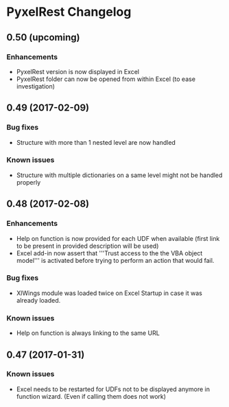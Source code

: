 # PyxelRest Changelog #

## 0.50 (upcoming) ##

### Enhancements ###

- PyxelRest version is now displayed in Excel
- PyxelRest folder can now be opened from within Excel (to ease investigation)

## 0.49 (2017-02-09) ##

### Bug fixes ###

- Structure with more than 1 nested level are now handled

### Known issues ###

- Structure with multiple dictionaries on a same level might not be handled properly

## 0.48 (2017-02-08) ##

### Enhancements ###

- Help on function is now provided for each UDF when available (first link to be present in provided description will be used)
- Excel add-in now assert that '''Trust access to the the VBA object model''' is activated before trying to perform an action that would fail.

### Bug fixes ###

- XlWings module was loaded twice on Excel Startup in case it was already loaded.

### Known issues ###

- Help on function is always linking to the same URL

## 0.47 (2017-01-31) ##

### Known issues ###

- Excel needs to be restarted for UDFs not to be displayed anymore in function wizard. (Even if calling them does not work)
